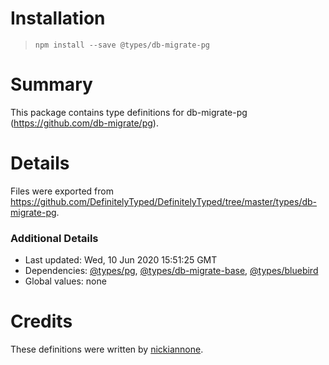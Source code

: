 # Installation
> `npm install --save @types/db-migrate-pg`

# Summary
This package contains type definitions for db-migrate-pg (https://github.com/db-migrate/pg).

# Details
Files were exported from https://github.com/DefinitelyTyped/DefinitelyTyped/tree/master/types/db-migrate-pg.

### Additional Details
 * Last updated: Wed, 10 Jun 2020 15:51:25 GMT
 * Dependencies: [@types/pg](https://npmjs.com/package/@types/pg), [@types/db-migrate-base](https://npmjs.com/package/@types/db-migrate-base), [@types/bluebird](https://npmjs.com/package/@types/bluebird)
 * Global values: none

# Credits
These definitions were written by [nickiannone](https://github.com/nickiannone).
